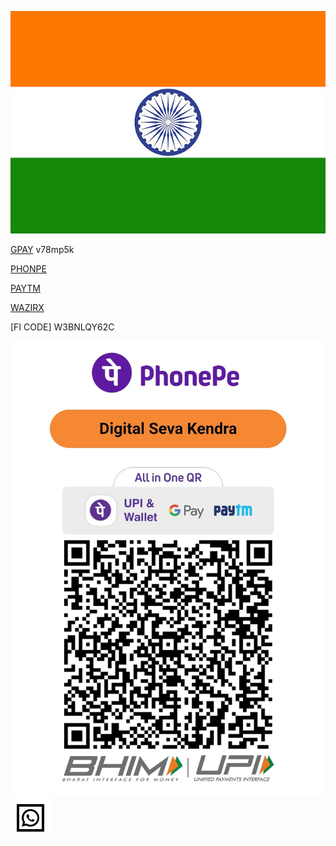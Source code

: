 ![Refferal](/flag.png)

[GPAY](https://g.co/payinvite/v78mp5k) v78mp5k

[PHONPE](https://phon.pe/ru_rajeiwezo)

[PAYTM](https://p.paytm.me/xCTH/7d6b098a)

[WAZIRX](https://wazirx.com/invite/qv6b4ar8)

[FI CODE] W3BNLQY62C


[![phonepe Merchant](/qr11.jpg)](upi://pay?cu=INR&pa=bms.201018353801@indus&pn=Digital%20Seva%20Kendra%20&am=&tn=madargachi.in)
[![Whatsapp Msg](/whatsapp.svg)](http://wa.me/918001005656?text=Hi!)
